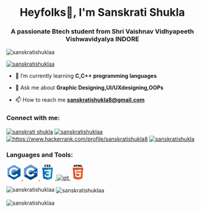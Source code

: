 <h1 align="center">Heyfolks👋, I'm Sanskrati Shukla</h1>
<h3 align="center">A passionate Btech student from Shri Vaishnav Vidhyapeeth Vishwavidyalya INDORE</h3>

<p align="left"> <img src="https://komarev.com/ghpvc/?username=sanskratishuklaa&label=Profile%20views&color=0e75b6&style=flat" alt="sanskratishuklaa" /> </p>

<p align="left"> <a href="https://github.com/ryo-ma/github-profile-trophy"><img src="https://github-profile-trophy.vercel.app/?username=sanskratishuklaa" alt="sanskratishuklaa" /></a> </p>

- 🌱 I’m currently learning **C,C++ programming languages**

- 💬 Ask me about **Graphic Designing,UI/UXdesigning,OOPs**

- 📫 How to reach me **sanskratishukla8@gmail.com**

<h3 align="left">Connect with me:</h3>
<p align="left">
<a href="https://linkedin.com/in/sanskrati shukla" target="blank"><img align="center" src="https://raw.githubusercontent.com/rahuldkjain/github-profile-readme-generator/master/src/images/icons/Social/linked-in-alt.svg" alt="sanskrati shukla" height="30" width="40" /></a>
<a href="https://instagram.com/sanskratishuklaa" target="blank"><img align="center" src="https://raw.githubusercontent.com/rahuldkjain/github-profile-readme-generator/master/src/images/icons/Social/instagram.svg" alt="sanskratishuklaa" height="30" width="40" /></a>
<a href="https://www.hackerrank.com/https://www.hackerrank.com/profile/sanskratishukla8" target="blank"><img align="center" src="https://raw.githubusercontent.com/rahuldkjain/github-profile-readme-generator/master/src/images/icons/Social/hackerrank.svg" alt="https://www.hackerrank.com/profile/sanskratishukla8" height="30" width="40" /></a>
<a href="https://www.leetcode.com/sanskratishukla" target="blank"><img align="center" src="https://raw.githubusercontent.com/rahuldkjain/github-profile-readme-generator/master/src/images/icons/Social/leet-code.svg" alt="sanskratishukla" height="30" width="40" /></a>
</p>

<h3 align="left">Languages and Tools:</h3>
<p align="left"> <a href="https://www.cprogramming.com/" target="_blank" rel="noreferrer"> <img src="https://raw.githubusercontent.com/devicons/devicon/master/icons/c/c-original.svg" alt="c" width="40" height="40"/> </a> <a href="https://www.w3schools.com/cpp/" target="_blank" rel="noreferrer"> <img src="https://raw.githubusercontent.com/devicons/devicon/master/icons/cplusplus/cplusplus-original.svg" alt="cplusplus" width="40" height="40"/> </a> <a href="https://www.w3schools.com/css/" target="_blank" rel="noreferrer"> <img src="https://raw.githubusercontent.com/devicons/devicon/master/icons/css3/css3-original-wordmark.svg" alt="css3" width="40" height="40"/> </a> <a href="https://git-scm.com/" target="_blank" rel="noreferrer"> <img src="https://www.vectorlogo.zone/logos/git-scm/git-scm-icon.svg" alt="git" width="40" height="40"/> </a> <a href="https://www.w3.org/html/" target="_blank" rel="noreferrer"> <img src="https://raw.githubusercontent.com/devicons/devicon/master/icons/html5/html5-original-wordmark.svg" alt="html5" width="40" height="40"/> </a> </p>

<p><img align="left" src="https://github-readme-stats.vercel.app/api/top-langs?username=sanskratishuklaa&show_icons=true&locale=en&layout=compact" alt="sanskratishuklaa" /></p>

<p>&nbsp;<img align="center" src="https://github-readme-stats.vercel.app/api?username=sanskratishuklaa&show_icons=true&locale=en" alt="sanskratishuklaa" /></p>

<p><img align="center" src="https://github-readme-streak-stats.herokuapp.com/?user=sanskratishuklaa&" alt="sanskratishuklaa" /></p>
